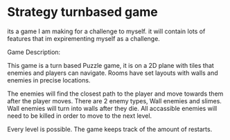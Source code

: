 # Strategy turnbased game
its a game I am making for a challenge to myself.
it will contain lots of features that im expirementing myself as a challenge.

Game Description:

This game is a turn based Puzzle game, it is on a 2D plane with tiles that enemies and players can navigate.
Rooms have set layouts with walls and enemies in precise locations.

The enemies will find the closest path to the player and move towards them after the player moves. 
There are 2 enemy types, Wall enemies and slimes. Wall enemies will turn into walls after they die.
All accassible enemies will need to be killed in order to move to the next level.

Every level is possible.
The game keeps track of the amount of restarts.
